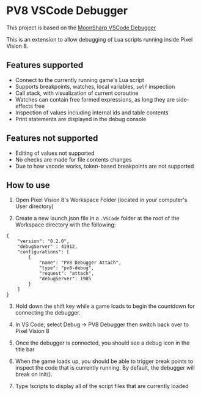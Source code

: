 # PV8 VSCode Debugger

This project is based on the [MoonSharp VSCode Debugger](https://github.com/moonsharp-devs/moonsharp/tree/master/src/moonsharp-vscode-debug)

This is an extension to allow debugging of Lua scripts running inside Pixel Vision 8.

## Features supported

* Connect to the currently running game's Lua script
* Supports breakpoints, watches, local variables, `self` inspection
* Call stack, with visualization of current coroutine
* Watches can contain free formed expressions, as long they are side-effects free
* Inspection of values including internal ids and table contents
* Print statements are displayed in the debug console


## Features not supported

* Editing of values not supported
* No checks are made for file contents changes
* Due to how vscode works, token-based breakpoints are not supported


## How to use

1) Open Pixel Vision 8's Workspace Folder (located in your computer's User directory)

2) Create a new launch.json file in a `.VSCode` folder at the root of the Workspace directory with the following:

```
{
    "version": "0.2.0",
    "debugServer" : 41912,
    "configurations": [
        {
            "name": "PV8 Debugger Attach",
            "type": "pv8-debug",
            "request": "attach",
            "debugServer": 1985
        }
    ]
}
```

3) Hold down the shift key while a game loads to begin the countdown for connecting the debugger.

4) In VS Code, select Debug -> PV8 Debugger then switch back over to Pixel Vision 8

5) Once the debugger is connected, you should see a debug icon in the title bar

6) When the game loads up, you should be able to trigger break points to inspect the code that is currently running. By default, the debugger will break on Init().

7) Type !scripts to display all of the script files that are currently loaded

